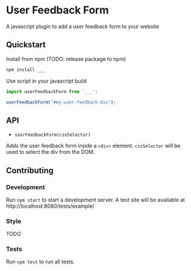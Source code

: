 # User Feedback Form

A javascript plugin to add a user feedback form to your website

## Quickstart

Install from npm (TODO: release package to npm)
```bash
npm install ___
```

Use script in your javascript build

```js
import userFeedbackForm from '___';

userFeedbackForm("#my-user-feedback-div");
```

## API

- `userFeedbackForm(cssSelector)`

Adds the user feedback form inside a `<div>` element. `cssSelector` will be used to select the div from the DOM.

## Contributing

### Development

Run `npm start` to start a development server. A test site will be available at http://localhost:8080/tests/example/

### Style

TODO

### Tests

Run `npm test` to run all tests.
